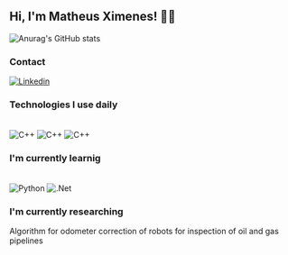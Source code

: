 ## Hi, I'm Matheus Ximenes! 👋🏽

![Anurag's GitHub stats](https://github-readme-stats.vercel.app/api?username=MatheusXimeness&show_icons=true&theme=dracula)

### Contact
[![Linkedin](https://img.shields.io/badge/LinkedIn-0077B5?style=for-the-badge&logo=linkedin&logoColor=white)](https://www.linkedin.com/in/matheus-ximenes-162458187/)

### Technologies I use daily

<div style="display: inline_block"><br/>
  <img align="center" alt="C++" src="https://img.shields.io/badge/C%2B%2B-00599C?style=for-the-badge&logo=c%2B%2B&logoColor=white"/>
  <img align="center" alt="C++" src="https://img.shields.io/badge/Ubuntu-E95420?style=for-the-badge&logo=ubuntu&logoColor=white"/>
  <img align="center" alt="C++" src="https://img.shields.io/badge/Qt-5.7-green.svg"/>
</div>

### I'm currently learnig

<div style="display: inline_block"><br/>
  <img align="center" alt="Python" src="https://img.shields.io/badge/Python-3776AB?style=for-the-badge&logo=python&logoColor=white"/>
  <img align="center" alt=".Net" src="https://img.shields.io/badge/.NET-5C2D91?style=for-the-badge&logo=.net&logoColor=white"/>
</div>

### I'm currently researching

Algorithm for odometer correction of robots for inspection of oil and gas pipelines
